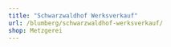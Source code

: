 ```yaml
---
title: "Schwarzwaldhof Werksverkauf"
url: /blumberg/schwarzwaldhof-werksverkauf/
shop: Metzgerei
---
```

